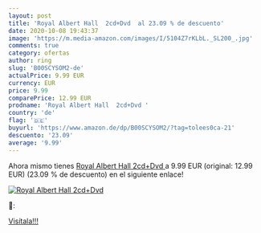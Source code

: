 ```yaml
---
layout: post
title: 'Royal Albert Hall  2cd+Dvd  al 23.09 % de descuento'
date: 2020-10-08 19:43:37
image: 'https://m.media-amazon.com/images/I/5104Z7rKLbL._SL200_.jpg'
comments: true
category: ofertas
author: ring
slug: 'B00SCYSOM2-de'
actualPrice: 9.99 EUR
currency: EUR
price: 9.99
comparePrice: 12.99 EUR
prodname: 'Royal Albert Hall  2cd+Dvd '
country: 'de'
flag: '🇩🇪'
buyurl: 'https://www.amazon.de/dp/B00SCYSOM2/?tag=tolees0ca-21'
descuento: '23.09'
average: '9.99'
---
```


Ahora mismo tienes [Royal Albert Hall  2cd+Dvd ](https://www.amazon.de/dp/B00SCYSOM2/?tag=tolees0ca-21) a 9.99 EUR (original: 12.99 EUR) (23.09 %  de descuento) en el siguiente enlace!

[![Royal Albert Hall  2cd+Dvd ](https://m.media-amazon.com/images/I/5104Z7rKLbL._SL200_.jpg)](https://www.amazon.de/dp/B00SCYSOM2/?tag=tolees0ca-21)

🔎:


[Visítala!!!](https://www.amazon.de/dp/B00SCYSOM2/?tag=tolees0ca-21)
